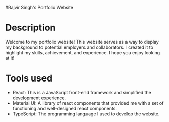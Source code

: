 #Rajvir Singh's Portfolio Website

# Description

Welcome to my portfolio website! This website serves as a way to display my background to potential employers and collaborators. I created it to highlight my skills, achievement, and experience. I hope you enjoy looking at it!

# Tools used
- React: This is a JavaScript front-end framework and simplified the development experience.
- Material UI: A library of react components that provided me with a set of functioning and well-designed react components.
- TypeScript: The programming language I used to develop the website.
